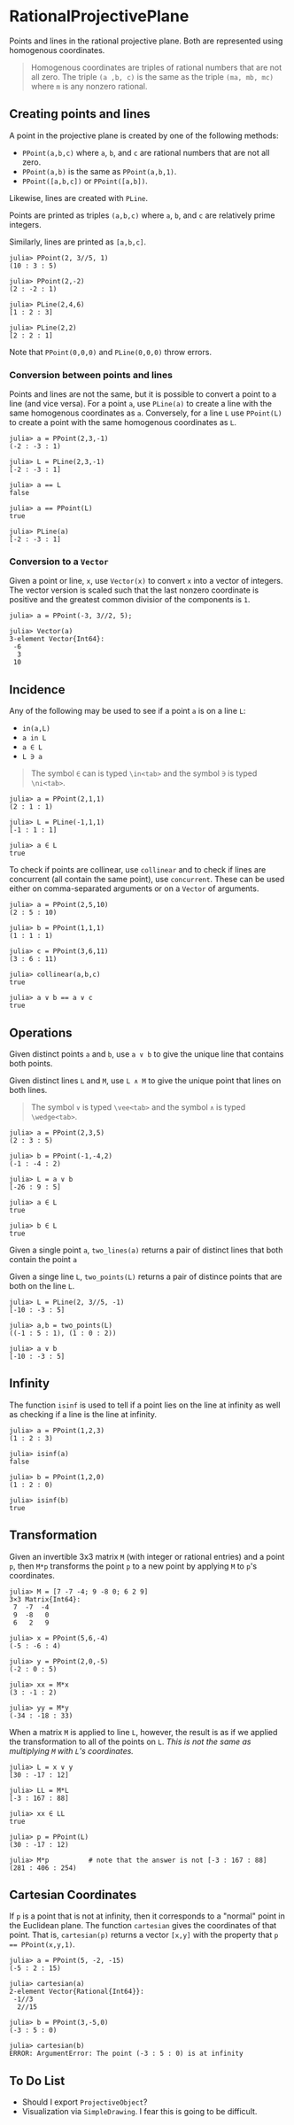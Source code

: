 # RationalProjectivePlane

Points and lines in the rational projective plane. Both are represented using homogenous coordinates. 

> Homogenous coordinates are triples of rational numbers that are not all zero. The triple `(a ,b, c)` is the same as the triple `(ma, mb, mc)` where `m` is any nonzero rational. 

## Creating points and lines

A point in the projective plane is created by one of the following methods:
* `PPoint(a,b,c)` where `a`, `b`, and `c` are rational numbers that are not all zero.
* `PPoint(a,b)` is the same as `PPoint(a,b,1)`.
* `PPoint([a,b,c])` or `PPoint([a,b])`.

Likewise, lines are created with `PLine`.

Points are printed as triples `(a,b,c)` where `a`, `b`, and `c` are relatively prime integers.

Similarly, lines are printed as `[a,b,c]`.

```
julia> PPoint(2, 3//5, 1)
(10 : 3 : 5)

julia> PPoint(2,-2)
(2 : -2 : 1)

julia> PLine(2,4,6)
[1 : 2 : 3]

julia> PLine(2,2)
[2 : 2 : 1]
```

Note that `PPoint(0,0,0)` and `PLine(0,0,0)` throw errors. 

### Conversion between points and lines

Points and lines are not the same, but it is possible to convert a point to a line 
(and vice versa). For a point `a`, use `PLine(a)` to create a line with the same
homogenous coordinates as `a`. Conversely, for a line `L` use `PPoint(L)` to create a
point with the same homogenous coordinates as `L`.

```
julia> a = PPoint(2,3,-1)
(-2 : -3 : 1)

julia> L = PLine(2,3,-1)
[-2 : -3 : 1]

julia> a == L
false

julia> a == PPoint(L)
true

julia> PLine(a)
[-2 : -3 : 1]
```

### Conversion to a `Vector`

Given a point or line, `x`, use `Vector(x)` to convert `x` into a vector of integers. 
The vector version is scaled such that the last nonzero coordinate is positive and the
greatest common divisior of the components is `1`.
```
julia> a = PPoint(-3, 3//2, 5);

julia> Vector(a)
3-element Vector{Int64}:
 -6
  3
 10
```


## Incidence

Any of the following may be used to see if a point `a` is on a line `L`:
* `in(a,L)`
* `a in L`
* `a ∈ L`
* `L ∋ a`

> The symbol `∈` can is typed `\in<tab>` and the symbol `∋` is typed `\ni<tab>`.

```
julia> a = PPoint(2,1,1)
(2 : 1 : 1)

julia> L = PLine(-1,1,1)
[-1 : 1 : 1]

julia> a ∈ L
true
```

To check if points are collinear, use `collinear` and to check if lines are concurrent (all 
contain the same point), use `concurrent`. These can be used either on comma-separated 
arguments or on a `Vector` of arguments.
```
julia> a = PPoint(2,5,10)
(2 : 5 : 10)

julia> b = PPoint(1,1,1)
(1 : 1 : 1)

julia> c = PPoint(3,6,11)
(3 : 6 : 11)

julia> collinear(a,b,c)
true

julia> a ∨ b == a ∨ c
true
```


## Operations

Given distinct points `a` and `b`, use `a ∨ b` to give the unique line that contains
both points.

Given distinct lines `L` and `M`, use `L ∧ M` to give the unique point that lines 
on both lines. 

> The symbol `∨` is typed `\vee<tab>` and the symbol `∧` is typed `\wedge<tab>`.


```
julia> a = PPoint(2,3,5)
(2 : 3 : 5)

julia> b = PPoint(-1,-4,2)
(-1 : -4 : 2)

julia> L = a ∨ b
[-26 : 9 : 5]

julia> a ∈ L
true

julia> b ∈ L
true
```


Given a single point `a`, `two_lines(a)` returns a pair of distinct lines that both
contain the point `a`

Given a singe line `L`, `two_points(L)` returns a pair of distince points that are
both on the line `L`.

```
julia> L = PLine(2, 3//5, -1)
[-10 : -3 : 5]

julia> a,b = two_points(L)
((-1 : 5 : 1), (1 : 0 : 2))

julia> a ∨ b
[-10 : -3 : 5]
```

## Infinity

The function `isinf` is used to tell if a point lies on the line at infinity as well
as checking if a line is the line at infinity. 
```
julia> a = PPoint(1,2,3)
(1 : 2 : 3)

julia> isinf(a)
false

julia> b = PPoint(1,2,0)
(1 : 2 : 0)

julia> isinf(b)
true
```

## Transformation

Given an invertible 3x3 matrix `M` (with integer or rational entries) and a point `p`, 
then `M*p` transforms the point `p` to a new point by applying `M` to `p`'s coordinates.

```
julia> M = [7 -7 -4; 9 -8 0; 6 2 9]
3×3 Matrix{Int64}:
 7  -7  -4
 9  -8   0
 6   2   9

julia> x = PPoint(5,6,-4)
(-5 : -6 : 4)

julia> y = PPoint(2,0,-5)
(-2 : 0 : 5)

julia> xx = M*x
(3 : -1 : 2)

julia> yy = M*y
(-34 : -18 : 33)
```

When a matrix `M` is applied to line `L`, however, the result is as if we applied the 
transformation to all of the points on `L`. *This is not the same as multiplying `M` 
with `L`'s coordinates.*

```
julia> L = x ∨ y
[30 : -17 : 12]

julia> LL = M*L
[-3 : 167 : 88]

julia> xx ∈ LL
true

julia> p = PPoint(L)
(30 : -17 : 12)

julia> M*p          # note that the answer is not [-3 : 167 : 88]
(281 : 406 : 254)  
```


## Cartesian Coordinates

If `p` is a point that is not at infinity, then it corresponds to a "normal" 
point in the Euclidean plane. The function `cartesian` gives the coordinates of
that point. That is, `cartesian(p)` returns a vector `[x,y]` with the property
that `p == PPoint(x,y,1)`.

```
julia> a = PPoint(5, -2, -15)
(-5 : 2 : 15)

julia> cartesian(a)
2-element Vector{Rational{Int64}}:
 -1//3
  2//15
  
julia> b = PPoint(3,-5,0)
(-3 : 5 : 0)

julia> cartesian(b)
ERROR: ArgumentError: The point (-3 : 5 : 0) is at infinity
```

## To Do List

* Should I export `ProjectiveObject`?
* Visualization via `SimpleDrawing`. I fear this is going to be difficult. 
